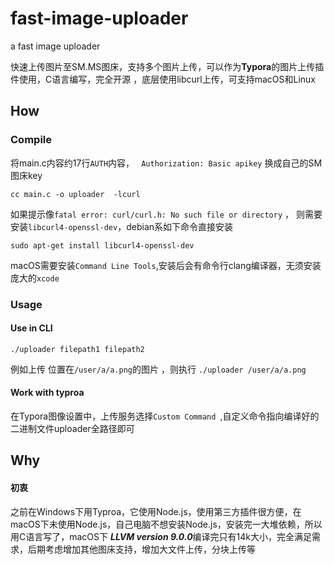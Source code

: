 # fast-image-uploader
a fast image uploader

快速上传图片至SM.MS图床，支持多个图片上传，可以作为**Typora**的图片上传插件使用，C语言编写，完全开源 ，底层使用libcurl上传，可支持macOS和Linux

## How

### Compile

将main.c内容约17行`AUTH`内容， ` Authorization: Basic apikey` 换成自己的SM图床key

```shell
cc main.c -o uploader  -lcurl
```

如果提示像`fatal error: curl/curl.h: No such file or directory`  ， 则需要安装`libcurl4-openssl-dev`，debian系如下命令直接安装

```shell
sudo apt-get install libcurl4-openssl-dev
```

macOS需要安装`Command Line Tools`,安装后会有命令行clang编译器，无须安装庞大的`xcode`

### Usage

#### Use in CLI

```shell
./uploader filepath1 filepath2
```

例如上传 位置在`/user/a/a.png`的图片 ，则执行 `./uploader /user/a/a.png`

#### Work with typroa

在Typora图像设置中，上传服务选择`Custom Command `,自定义命令指向编译好的二进制文件uploader全路径即可

## Why

#### 初衷

之前在Windows下用Typroa，它使用Node.js，使用第三方插件很方便，在macOS下未使用Node.js，自己电脑不想安装Node.js，安装完一大堆依赖，所以用C语言写了，macOS下 ***LLVM version 9.0.0***编译完只有14k大小，完全满足需求，后期考虑增加其他图床支持，增加大文件上传，分块上传等


